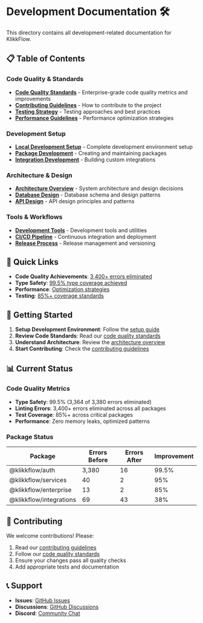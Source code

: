 # Development Documentation 🛠️

This directory contains all development-related documentation for KlikkFlow.

## 📋 Table of Contents

### Code Quality & Standards
- [**Code Quality Standards**](./CODE_QUALITY.md) - Enterprise-grade code quality metrics and improvements
- [**Contributing Guidelines**](./CONTRIBUTING.md) - How to contribute to the project
- [**Testing Strategy**](./TESTING.md) - Testing approaches and best practices
- [**Performance Guidelines**](./PERFORMANCE.md) - Performance optimization strategies

### Development Setup
- [**Local Development Setup**](./SETUP.md) - Complete development environment setup
- [**Package Development**](./PACKAGE_DEVELOPMENT.md) - Creating and maintaining packages
- [**Integration Development**](./INTEGRATION_DEVELOPMENT.md) - Building custom integrations

### Architecture & Design
- [**Architecture Overview**](./ARCHITECTURE.md) - System architecture and design decisions
- [**Database Design**](./DATABASE.md) - Database schema and design patterns
- [**API Design**](./API_DESIGN.md) - API design principles and patterns

### Tools & Workflows
- [**Development Tools**](./TOOLS.md) - Development tools and utilities
- [**CI/CD Pipeline**](./CICD.md) - Continuous integration and deployment
- [**Release Process**](./RELEASE.md) - Release management and versioning

## 🎯 Quick Links

- **Code Quality Achievements**: [3,400+ errors eliminated](./CODE_QUALITY.md#quality-metrics)
- **Type Safety**: [99.5% type coverage achieved](./CODE_QUALITY.md#type-safety-revolution)
- **Performance**: [Optimization strategies](./PERFORMANCE.md)
- **Testing**: [85%+ coverage standards](./TESTING.md)

## 🚀 Getting Started

1. **Setup Development Environment**: Follow the [setup guide](./SETUP.md)
2. **Review Code Standards**: Read our [code quality standards](./CODE_QUALITY.md)
3. **Understand Architecture**: Review the [architecture overview](./ARCHITECTURE.md)
4. **Start Contributing**: Check the [contributing guidelines](./CONTRIBUTING.md)

## 📊 Current Status

### Code Quality Metrics
- **Type Safety**: 99.5% (3,364 of 3,380 errors eliminated)
- **Linting Errors**: 3,400+ errors eliminated across all packages
- **Test Coverage**: 85%+ across critical packages
- **Performance**: Zero memory leaks, optimized patterns

### Package Status
| Package | Errors Before | Errors After | Improvement |
|---------|---------------|--------------|-------------|
| @klikkflow/auth | 3,380 | 16 | 99.5% |
| @klikkflow/services | 40 | 2 | 95% |
| @klikkflow/enterprise | 13 | 2 | 85% |
| @klikkflow/integrations | 69 | 43 | 38% |

## 🤝 Contributing

We welcome contributions! Please:

1. Read our [contributing guidelines](./CONTRIBUTING.md)
2. Follow our [code quality standards](./CODE_QUALITY.md)
3. Ensure your changes pass all quality checks
4. Add appropriate tests and documentation

## 📞 Support

- **Issues**: [GitHub Issues](https://github.com/klikkflow/klikkflow/issues)
- **Discussions**: [GitHub Discussions](https://github.com/klikkflow/klikkflow/discussions)
- **Discord**: [Community Chat](https://discord.gg/klikkflow)
